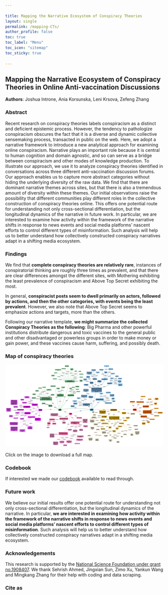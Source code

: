 ```yaml
---

title: Mapping the Narrative Ecosystem of Conspiracy Theories
layout: single
permalink: /mapping-CTs/
author_profile: false
toc: true
toc_label: "Menu"
toc_icon: "sitemap"
toc_sticky: true

---
```


## Mapping the Narrative Ecosystem of Conspiracy Theories in Online Anti-vaccination Discussions
**Authors**: Joshua Introne, Ania Korsunska, Leni Krsova, Zefeng Zhang

### Abstract
Recent research on conspiracy theories labels conspiracism as a distinct and deficient epistemic process. However, the tendency to pathologize conspiracism obscures the fact that it is a diverse and dynamic collective sensemaking process, transacted in public on the web. Here, we adopt a narrative framework to introduce a new analytical approach for examining online conspiracism. Narrative plays an important role because it is central to human cognition and domain agnostic, and so can serve as a bridge between conspiracism and other modes of knowledge production. To illustrate our approach, we use it to analyze conspiracy theories identified in conversations across three different anti-vaccination discussion forums. Our approach enables us to capture more abstract categories without hiding the underlying diversity of the raw data. We find that there are dominant narrative themes across sites, but that there is also a tremendous amount of diversity within these themes. Our initial observations raise the possibility that different communities play different roles in the collective construction of conspiracy theories online. This offers one potential route for understanding not only cross-sectional differentiation, but the longitudinal dynamics of the narrative in future work. In particular, we are interested to examine how activity within the framework of the narrative shifts in response to news events and social media platforms’ nascent efforts to control different types of misinformation. Such analysis will help us to better understand how collectively constructed conspiracy narratives adapt in a shifting media ecosystem.

### Findings
We find that **complete conspiracy theories are relatively rare**, instances of conspiratorial thinking are roughly three times as prevalent, and that there are clear differences amongst the different sites, with Mothering exhibiting the least prevalence of conspiracism and Above Top Secret exhibiting the most.

In general, **conspiracist posts seem to dwell primarily on actors, followed by actions, and then the other categories, with events being the least prevalent**. However, we also note that Above Top Secret seems to emphasize actions and targets, more than the others.

Following our narrative template, **we might summarize the collected Conspiracy Theories as the following**: Big Pharma and other powerful institutions distribute dangerous and toxic vaccines to the general public and other disadvantaged
or powerless groups in order to make money or gain power, and these vaccines cause harm, suffering, and possibly death.

### Map of conspiracy theories
<a href="/assets/files/map-CTs-SMSociety2020.pdf" target="_blank"><img src="/assets/images/map-CTs-preview.png" alt="Mapping of conspiracy theory"></a>

Click on the image to download a full map.

### Codebook
If interested we made our <a href="/assets/files/codebook-CT-narratives_SMSociety2020.pdf" target="_blank">codebook</a> available to read through.

### Future work
We believe our initial results offer one potential route for understanding not only cross-sectional differentiation, but the longitudinal dynamics of the narrative. In particular, **we are interested in examining how activity within the framework of the narrative shifts in response to news events and social media platforms’ nascent efforts to control different types of misinformation**. Such analysis will help us to better understand how collectively constructed conspiracy narratives adapt in a shifting media ecosystem.

### Acknowledgements
This research is supported by the <a href="https://www.nsf.gov/awardsearch/showAward?AWD_ID=1908407&HistoricalAwards=false" target="_blank">National Science Foundation under grant no.1908407</a>. We thank Sehrish Ahmed, Jingxian Sun, Zimo Xu, Yankun Wang and Mingkang Zhang for their help with coding and data scraping.

### Cite as
